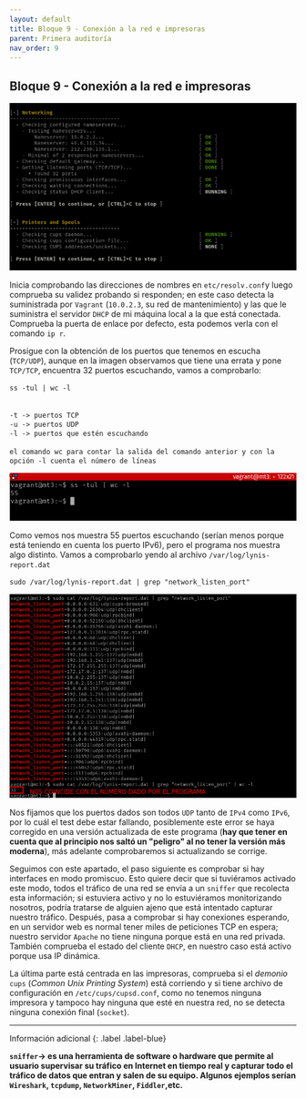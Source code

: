 ```yaml
---
layout: default
title: Bloque 9 - Conexión a la red e impresoras
parent: Primera auditoría
nav_order: 9
---
```


## Bloque 9 - Conexión a la red e impresoras

<img src="https://raw.githubusercontent.com/crivmar/crivmar-lynis.github.io/main/assets/images/12.png"/>

Inicia comprobando las direcciones de nombres en `etc/resolv.conf`y luego comprueba su validez probando si responden; en este caso detecta la suministrada por `Vagrant` (`10.0.2.3`, su red de mantenimiento) y las que le suministra el servidor `DHCP` de mi máquina local a la que está conectada. Comprueba la puerta de enlace por defecto, esta podemos verla con el comando `ip r`.

Prosigue con la obtención de los puertos que tenemos en escucha (`TCP/UDP`), aunque en la imagen observamos que tiene una errata y pone `TCP/TCP`, encuentra 32 puertos escuchando, vamos a comprobarlo:

~~~
ss -tul | wc -l


-t -> puertos TCP
-u -> puertos UDP
-l -> puertos que estén escuchando

el comando wc para contar la salida del comando anterior y con la opción -l cuenta el número de líneas
~~~

<img src="https://raw.githubusercontent.com/crivmar/crivmar-lynis.github.io/main/assets/images/12_01.png"/>

Como vemos nos muestra 55 puertos escuchando (serían menos porque está teniendo en cuenta los puerto IPv6), pero el programa nos muestra algo distinto. Vamos a comprobarlo yendo al archivo `/var/log/lynis-report.dat`

~~~
sudo /var/log/lynis-report.dat | grep "network_listen_port"
~~~

<img src="https://raw.githubusercontent.com/crivmar/crivmar-lynis.github.io/main/assets/images/12_02.png"/>

Nos fijamos que los puertos dados son todos `UDP` tanto de `IPv4` como `IPv6`, por lo cuál el test debe estar fallando, posiblemente este error se haya corregido en una versión actualizada de este programa (**hay que tener en cuenta que al principio nos saltó un "peligro" al no tener la versión más moderna**), más adelante comprobaremos si actualizando se corrige.

Seguimos con este apartado, el paso siguiente es comprobar si hay interfaces en modo promiscuo. Esto quiere decir que si tuviéramos activado este modo, todos el tráfico de una red se envía a un `sniffer` que recolecta esta información; si estuviera activo y no lo estuviéramos monitorizando nosotros, podría tratarse de alguien ajeno que está intentado capturar nuestro tráfico.
Después, pasa a comprobar si hay conexiones esperando, en un servidor web es normal tener miles de peticiones TCP en espera; nuestro servidor `Apache` no tiene ninguna porque está en una red privada. También comprueba el estado del cliente `DHCP`, en nuestro caso está activo porque usa IP dinámica.


La última parte está centrada en las impresoras, comprueba si el *demonio* `cups` (*Common Unix Printing System*) está corriendo y si tiene archivo de configuración en `/etc/cups/cupsd.conf`, como no tenemos ninguna impresora y tampoco hay ninguna que esté en nuestra red, no se detecta ninguna conexión final (`socket`).



---

Información adicional
{: .label .label-blue}

**`sniffer`-> es una herramienta de software o hardware que permite al usuario supervisar su tráfico en Internet en tiempo real y capturar todo el tráfico de datos que entran y salen de su equipo. Algunos ejemplos serían `Wireshark`, `tcpdump`, `NetworkMiner`, `Fiddler`,etc.**

